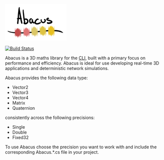 ![Abacus](/misc/logo.png)

[![Build Status](https://travis-ci.org/sungiant/abacus.png?branch=master)](https://travis-ci.org/sungiant/abacus)

Abacus is a 3D maths library for the [CLI](http://en.wikipedia.org/wiki/Common_Language_Infrastructure), built with a primary focus on performance and efficiency.  Abacus is ideal for use developing real-time 3D applications and deterministic network simulations.

Abacus provides the following data type:

* Vector2
* Vector3
* Vector4
* Matrix
* Quaternion

consistently across the following precisions:

* Single
* Double
* Fixed32

To use Abacus choose the precision you want to work with and include the corresponding Abacus.*.cs file in your project.
